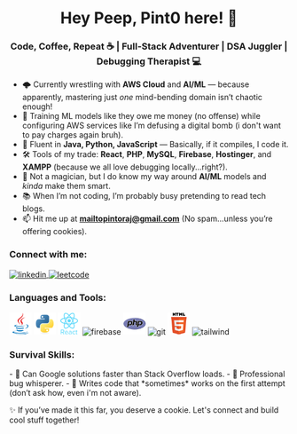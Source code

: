 <h1 align="center">Hey Peep, Pint0 here! 🚀</h1>

<h3 align="center">Code, Coffee, Repeat ☕ | Full-Stack Adventurer | DSA Juggler | Debugging Therapist 💻</h3>

- 🌩️ Currently wrestling with **AWS Cloud** and **AI/ML** — because apparently, mastering just *one* mind-bending domain isn’t chaotic enough!  
- 🤖 Training ML models like they owe me money (no offense) while configuring AWS services like I’m defusing a digital bomb (i don't want to pay charges again bruh).  
- 🎯 Fluent in **Java, Python, JavaScript** — Basically, if it compiles, I code it.  
- 🛠️ Tools of my trade: **React**, **PHP**, **MySQL**, **Firebase**, **Hostinger**, and **XAMPP** (because we all love debugging locally...right?).  
- 🤖 Not a magician, but I do know my way around **AI/ML** models and *kinda* make them smart.  
- 📚 When I’m not coding, I’m probably busy pretending to read tech blogs.  
- 📫 Hit me up at **mailtopintoraj@gmail.com** (No spam...unless you’re offering cookies).  

<h3 align="left">Connect with me:</h3>
<p align="left">
  <a href="https://linkedin.com/in/pintoraj/" target="blank">
    <img align="center" src="https://raw.githubusercontent.com/rahuldkjain/github-profile-readme-generator/master/src/images/icons/Social/linked-in-alt.svg" alt="linkedin" height="30" width="40"/>
  </a>
  <a href="https://leetcode.com/pint08/" target="blank">
    <img align="center" src="https://raw.githubusercontent.com/rahuldkjain/github-profile-readme-generator/master/src/images/icons/Social/leet-code.svg" alt="leetcode" height="30" width="40"/>
  </a>
</p>

<h3 align="left">Languages and Tools:</h3>
<p align="left">
  <img src="https://raw.githubusercontent.com/devicons/devicon/master/icons/java/java-original.svg" alt="java" width="40" height="40"/>
  <img src="https://raw.githubusercontent.com/devicons/devicon/master/icons/python/python-original.svg" alt="python" width="40" height="40"/>
  <img src="https://raw.githubusercontent.com/devicons/devicon/master/icons/react/react-original-wordmark.svg" alt="react" width="40" height="40"/>
  <img src="https://www.vectorlogo.zone/logos/firebase/firebase-icon.svg" alt="firebase" width="40" height="40"/>
  <img src="https://raw.githubusercontent.com/devicons/devicon/master/icons/php/php-original.svg" alt="php" width="40" height="40"/>
  <img src="https://www.vectorlogo.zone/logos/git-scm/git-scm-icon.svg" alt="git" width="40" height="40"/>
  <img src="https://raw.githubusercontent.com/devicons/devicon/master/icons/html5/html5-original-wordmark.svg" alt="html5" width="40" height="40"/>
  <img src="https://www.vectorlogo.zone/logos/tailwindcss/tailwindcss-icon.svg" alt="tailwind" width="40" height="40"/>
</p>

<h3 align="left">Survival Skills:</h3>
- 🔎 Can Google solutions faster than Stack Overflow loads.  
- 🐛 Professional bug whisperer.  
- 🧠 Writes code that *sometimes* works on the first attempt (don’t ask how, even i'm not aware).  

✨ If you’ve made it this far, you deserve a cookie. Let's connect and build cool stuff together!
